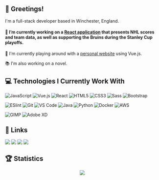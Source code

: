 ## 🦑 Greetings!

I'm a full-stack developer based in Winchester, England.

#### 🏒 I’m currently working on a [React application](https://github.com/Squiddymabob/nhl-app) that presents NHL scores and team data, as well as supporting the Bruins during the Stanley Cup playoffs.

🦑  I'm currently playing around with a [personal website](https://github.com/Squiddymabob/personal-website) using Vue.js.

📚 I'm also working on a novel.

## 💻 Technologies I Currently Work With

![JavaScript](https://img.shields.io/badge/-JavaScript-2e3440?style=flat-square&logo=javascript)
![Vue.js](https://img.shields.io/badge/-Vue.js-2e3440?style=flat-square&logo=Vue.js)
![React](https://img.shields.io/badge/-React-2e3440?style=flat-square&logo=react)
![HTML5](https://img.shields.io/badge/-HTML5-2e3440?style=flat-square&logo=html5)
![CSS3](https://img.shields.io/badge/-CSS3-2e3440?style=flat-square&logo=css3&logoColor=264de4)
![Sass](https://img.shields.io/badge/-Sass-2e3440?style=flat-square&logo=sass&logoColor=%23CC6699)
![Bootstrap](https://img.shields.io/badge/-Bootstrap-2e3440?style=flat-square&logo=bootstrap&logoColor=872ec7)

![ESlint](https://img.shields.io/badge/-ESLint-2e3440?style=flat-square&logo=eslint&logoColor=6315eb)
![Git](https://img.shields.io/badge/-Git-2e3440?style=flat-square&logo=git)
![VS Code](https://img.shields.io/badge/-VSCode-2e3440?style=flat-square&logo=visual-studio-code&logoColor=%231572B6)
![Java](https://img.shields.io/badge/-Java-2e3440?style=flat-square&logo=java&logoColor=e8300c)
![Python](https://img.shields.io/badge/-Python-2e3440?style=flat-square&logo=python)
![Docker](https://img.shields.io/badge/-Docker-2e3440?style=flat-square&logo=docker)
![AWS](https://img.shields.io/badge/-AWS-2e3440?style=flat-square&logo=amazon)

![GIMP](https://img.shields.io/badge/-GIMP-2e3440?style=flat-square&logo=gimp&logoColor=4d4b43)
![Adobe XD](https://img.shields.io/badge/-AdobeXD-2e3440?style=flat-square&logo=adobe&logoColor=bf479b)

## :link: Links

[![](https://img.shields.io/badge/-EmilyWhite-%23282C34?style=flat-square&logo=linkedin&logoColor=2180cf)](https://www.linkedin.com/in/emilydwhite/)
[![](https://img.shields.io/badge/-@Squiddymabob-%23282C34?style=flat-square&logo=twitter)](https://twitter.com/Squiddymabob)
[![](https://img.shields.io/badge/-@squiddymabob-%23282C34?style=flat-square&logo=instagram)](https://instagram.com/squiddymabob)
[![](https://img.shields.io/badge/-squiddymabob-%23282C34?style=flat-square&logo=goodreads&logoColor=e8e3ba)](https://goodreads.com/squiddymabob)

## :trophy: Statistics

<p align="center">
  <a href="https://github.com/anuraghazra/github-readme-stats">
    <img src="https://readme-stats-cfgj2cxdy.vercel.app/api/top-langs/?username=Squiddymabob&theme=nord&layout=compact" />
  </a>
</p>

